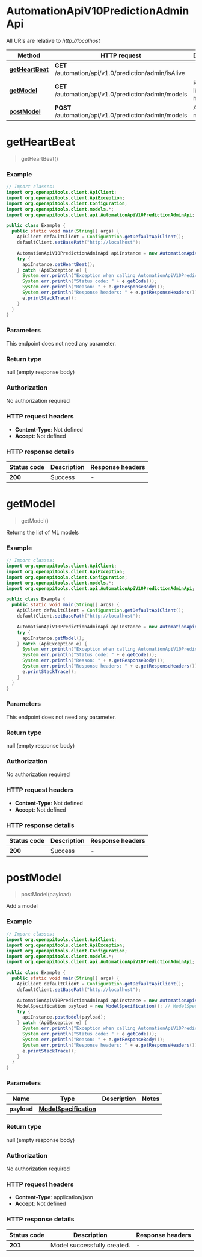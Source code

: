 # AutomationApiV10PredictionAdminApi

All URIs are relative to *http://localhost*

Method | HTTP request | Description
------------- | ------------- | -------------
[**getHeartBeat**](AutomationApiV10PredictionAdminApi.md#getHeartBeat) | **GET** /automation/api/v1.0/prediction/admin/isAlive | 
[**getModel**](AutomationApiV10PredictionAdminApi.md#getModel) | **GET** /automation/api/v1.0/prediction/admin/models | Returns the list of ML models
[**postModel**](AutomationApiV10PredictionAdminApi.md#postModel) | **POST** /automation/api/v1.0/prediction/admin/models | Add a model


<a name="getHeartBeat"></a>
# **getHeartBeat**
> getHeartBeat()



### Example
```java
// Import classes:
import org.openapitools.client.ApiClient;
import org.openapitools.client.ApiException;
import org.openapitools.client.Configuration;
import org.openapitools.client.models.*;
import org.openapitools.client.api.AutomationApiV10PredictionAdminApi;

public class Example {
  public static void main(String[] args) {
    ApiClient defaultClient = Configuration.getDefaultApiClient();
    defaultClient.setBasePath("http://localhost");

    AutomationApiV10PredictionAdminApi apiInstance = new AutomationApiV10PredictionAdminApi(defaultClient);
    try {
      apiInstance.getHeartBeat();
    } catch (ApiException e) {
      System.err.println("Exception when calling AutomationApiV10PredictionAdminApi#getHeartBeat");
      System.err.println("Status code: " + e.getCode());
      System.err.println("Reason: " + e.getResponseBody());
      System.err.println("Response headers: " + e.getResponseHeaders());
      e.printStackTrace();
    }
  }
}
```

### Parameters
This endpoint does not need any parameter.

### Return type

null (empty response body)

### Authorization

No authorization required

### HTTP request headers

 - **Content-Type**: Not defined
 - **Accept**: Not defined

### HTTP response details
| Status code | Description | Response headers |
|-------------|-------------|------------------|
**200** | Success |  -  |

<a name="getModel"></a>
# **getModel**
> getModel()

Returns the list of ML models

### Example
```java
// Import classes:
import org.openapitools.client.ApiClient;
import org.openapitools.client.ApiException;
import org.openapitools.client.Configuration;
import org.openapitools.client.models.*;
import org.openapitools.client.api.AutomationApiV10PredictionAdminApi;

public class Example {
  public static void main(String[] args) {
    ApiClient defaultClient = Configuration.getDefaultApiClient();
    defaultClient.setBasePath("http://localhost");

    AutomationApiV10PredictionAdminApi apiInstance = new AutomationApiV10PredictionAdminApi(defaultClient);
    try {
      apiInstance.getModel();
    } catch (ApiException e) {
      System.err.println("Exception when calling AutomationApiV10PredictionAdminApi#getModel");
      System.err.println("Status code: " + e.getCode());
      System.err.println("Reason: " + e.getResponseBody());
      System.err.println("Response headers: " + e.getResponseHeaders());
      e.printStackTrace();
    }
  }
}
```

### Parameters
This endpoint does not need any parameter.

### Return type

null (empty response body)

### Authorization

No authorization required

### HTTP request headers

 - **Content-Type**: Not defined
 - **Accept**: Not defined

### HTTP response details
| Status code | Description | Response headers |
|-------------|-------------|------------------|
**200** | Success |  -  |

<a name="postModel"></a>
# **postModel**
> postModel(payload)

Add a model

### Example
```java
// Import classes:
import org.openapitools.client.ApiClient;
import org.openapitools.client.ApiException;
import org.openapitools.client.Configuration;
import org.openapitools.client.models.*;
import org.openapitools.client.api.AutomationApiV10PredictionAdminApi;

public class Example {
  public static void main(String[] args) {
    ApiClient defaultClient = Configuration.getDefaultApiClient();
    defaultClient.setBasePath("http://localhost");

    AutomationApiV10PredictionAdminApi apiInstance = new AutomationApiV10PredictionAdminApi(defaultClient);
    ModelSpecification payload = new ModelSpecification(); // ModelSpecification | 
    try {
      apiInstance.postModel(payload);
    } catch (ApiException e) {
      System.err.println("Exception when calling AutomationApiV10PredictionAdminApi#postModel");
      System.err.println("Status code: " + e.getCode());
      System.err.println("Reason: " + e.getResponseBody());
      System.err.println("Response headers: " + e.getResponseHeaders());
      e.printStackTrace();
    }
  }
}
```

### Parameters

Name | Type | Description  | Notes
------------- | ------------- | ------------- | -------------
 **payload** | [**ModelSpecification**](ModelSpecification.md)|  |

### Return type

null (empty response body)

### Authorization

No authorization required

### HTTP request headers

 - **Content-Type**: application/json
 - **Accept**: Not defined

### HTTP response details
| Status code | Description | Response headers |
|-------------|-------------|------------------|
**201** | Model successfully created. |  -  |

